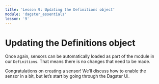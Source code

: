 ```yaml
---
title: 'Lesson 9: Updating the Definitions object'
module: 'dagster_essentials'
lesson: '9'
---
```


# Updating the Definitions object

Once again, sensors can be automatically loaded as part of the module in our `Definitions`. That means there is no changes that need to be made.

Congratulations on creating a sensor! We’ll discuss how to enable the sensor in a bit, but let’s start by going through the Dagster UI.
